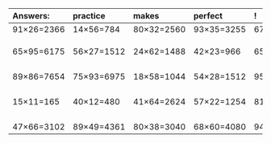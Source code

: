 | Answers: | practice | makes | perfect | ! |
| :--- | :--- | :--- | :--- | :--- |
| 91×26=2366 | 14×56=784 | 80×32=2560 | 93×35=3255 | 67×84=5628 | 
|   |   |   |   |   | 
|   |   |   |   |   | 
|   |   |   |   |   | 
| 65×95=6175 | 56×27=1512 | 24×62=1488 | 42×23=966 | 65×66=4290 | 
|   |   |   |   |   | 
|   |   |   |   |   | 
|   |   |   |   |   | 
|   |   |   |   |   | 
| 89×86=7654 | 75×93=6975 | 18×58=1044 | 54×28=1512 | 95×58=5510 | 
|   |   |   |   |   | 
|   |   |   |   |   | 
|   |   |   |   |   | 
|   |   |   |   |   | 
| 15×11=165 | 40×12=480 | 41×64=2624 | 57×22=1254 | 81×94=7614 | 
|   |   |   |   |   | 
|   |   |   |   |   | 
|   |   |   |   |   | 
|   |   |   |   |   | 
| 47×66=3102 | 89×49=4361 | 80×38=3040 | 68×60=4080 | 94×38=3572 | 
